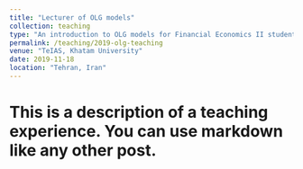 ```yaml
---
title: "Lecturer of OLG models"
collection: teaching
type: "An introduction to OLG models for Financial Economics II students."
permalink: /teaching/2019-olg-teaching
venue: "TeIAS, Khatam University"
date: 2019-11-18
location: "Tehran, Iran"
---
```


# This is a description of a teaching experience. You can use markdown like any other post.
